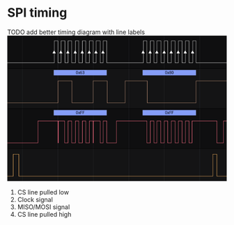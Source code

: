 # SPI timing

TODO add better timing diagram with line labels
![](../../assets/images/spi-timing.png)

1. CS line pulled low
1. Clock signal
1. MISO/MOSI signal
1. CS line pulled high